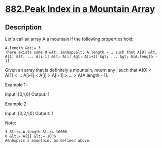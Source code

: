 # [882.Peak Index in a Mountain Array](https://leetcode.com/problems/peak-index-in-a-mountain-array/)
        
## Description
        
Let&#39;s call an array A a mountain&nbsp;if the following properties hold:


	A.length &gt;= 3
	There exists some 0 &lt; i&nbsp;&lt; A.length - 1 such that A[0] &lt; A[1] &lt; ... A[i-1] &lt; A[i] &gt; A[i+1] &gt; ... &gt; A[A.length - 1]


Given an array that is definitely a mountain, return any&nbsp;i&nbsp;such that&nbsp;A[0] &lt; A[1] &lt; ... A[i-1] &lt; A[i] &gt; A[i+1] &gt; ... &gt; A[A.length - 1].

Example 1:


Input: [0,1,0]
Output: 1



Example 2:


Input: [0,2,1,0]
Output: 1


Note:


	3 &lt;= A.length &lt;= 10000
	0 &lt;= A[i] &lt;= 10^6
	A&nbsp;is a mountain, as defined above.

